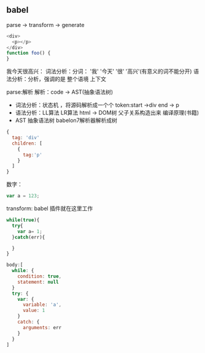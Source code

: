 ## babel
parse -> transform -> generate
```js
<div>
  <p></p>
</div>
function foo() {
}
```

我今天很高兴：
词法分析：分词： '我'   '今天'   '很'  '高兴'(有意义的词不能分开)
语法分析：分析，强调的是 整个语境 上下文

parse:解析
解析：code -> AST(抽象语法树)
   - 词法分析：状态机 ，将源码解析成一个个 token:start ->div end -> p
   - 语法分析：LL算法 LR算法 html -> DOM树 
     父子关系构造出来
     编译原理(书籍)
   - AST 抽象语法树
     babelon7解析器解析成树
```js
{
  tag: 'div'
  children: [
    {
      tag:'p'
    }
  ]
}
```
数字：
```js
var a = 123;
```

transform: babel 插件就在这里工作

```js
while(true){
  try{
    var a= 1;
  }catch(err){

  }
}
```
```js
body:[
  while: {
    condition: true,
    statement: null
  }
  try: {
    var: {
      variable: 'a',
      value: 1
    }
    catch: {
      arguments: err
    }
  }
]
```